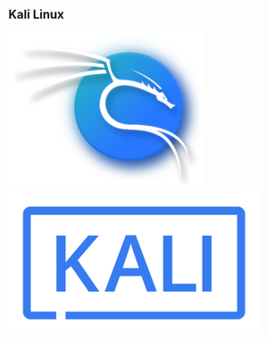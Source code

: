<h2>Kali Linux</h2>
<img src="images/kali-dragon-icon.svg" width="350px">
<img src="images/kali-logo.svg" width="450px">

